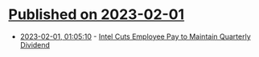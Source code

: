 # [Published on 2023-02-01](index.md)

* [2023-02-01, 01:05:10](https://news.ycombinator.com/item?id=34604877) - [Intel Cuts Employee Pay to Maintain Quarterly Dividend](https://www.semianalysis.com/p/intel-cuts-pay-for-employees-to-keep)
